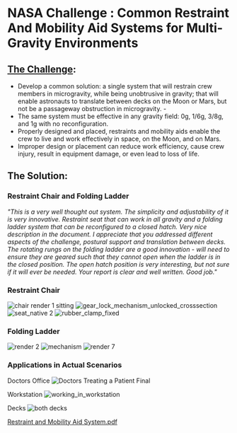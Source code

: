 # NASA Challenge : Common Restraint And Mobility Aid Systems for Multi-Gravity Environments

## [The Challenge](https://grabcad.com/challenges/nasa-challenge-a-common-restraint-and-mobility-aid-system-for-multiple-gravity-environments):
- Develop a common solution: a single system that will restrain crew members in microgravity, while being unobtrusive in gravity; that will enable astronauts to translate between decks on the Moon or Mars, but not be a passageway obstruction in microgravity. -
- The same system must be effective in any gravity field: 0g, 1/6g, 3/8g, and 1g with no reconfiguration. 
-  Properly designed and placed, restraints and mobility aids enable the crew to live and work effectively in space, on the Moon, and on Mars.
- Improper design or placement can reduce work efficiency, cause crew injury, result in equipment damage, or even lead to loss of life.

## The Solution:

### Restraint Chair and Folding Ladder
  _"This is a very well thought out system. The simplicity and adjustability
of it is very innovative. Restraint seat that can work in all gravity and a 
folding ladder system that can be reconfigured to a closed hatch. Very 
nice description in the document. I appreciate that you addressed
different aspects of the challenge, postural support and translation
between decks. The rotating rungs on the folding ladder are a good
innovation - will need to ensure they are geared such that they cannot
open when the ladder is in the closed position. The open hatch
position is very interesting, but not sure if it will ever be needed.
Your report is clear and well written. Good job."_

### **Restraint Chair**

![chair render 1 sitting](https://user-images.githubusercontent.com/67819132/150003619-8e69aa2c-7808-450f-bfd8-f50d76c9a494.png)
![gear_lock_mechanism_unlocked_crosssection](https://user-images.githubusercontent.com/67819132/150003678-61e42fb1-f4ca-4927-a224-f36e421fc5c0.jpg)
![seat_native 2](https://user-images.githubusercontent.com/67819132/150003835-4362b0c3-e5e5-4a80-9029-639f16f4c922.JPG)
![rubber_clamp_fixed](https://user-images.githubusercontent.com/67819132/150005843-f73e1f85-9baf-419a-9644-3001f89a22cf.JPG)

### **Folding Ladder**
![render 2](https://user-images.githubusercontent.com/67819132/150005359-e7161177-5cef-4072-8ce5-ccda2d64aa42.png)
![mechanism](https://user-images.githubusercontent.com/67819132/150005412-a5a5530a-d21f-48e3-8507-2506eb9f5ead.PNG)
![render 7](https://user-images.githubusercontent.com/67819132/150005425-05155f7d-980d-40ca-ac1d-1b745f618e9c.png)



### Applications in Actual Scenarios
Doctors Office
![Doctors Treating a Patient Final](https://user-images.githubusercontent.com/67819132/150005752-461f2699-37b3-467a-bad9-24cd95a6f0c4.JPG)

Workstation
![working_in_workstation](https://user-images.githubusercontent.com/67819132/150005761-3d4e8acf-f3f9-424f-86ce-0dfd3a2c3c03.JPG)

Decks
![both decks](https://user-images.githubusercontent.com/67819132/150005775-ed7b7922-e41c-472a-977b-6490dc571028.png)

[Restraint and Mobility Aid System.pdf](https://github.com/vivekgupte07/NASA-CRMA/files/7891933/Restraint.and.Mobility.Aid.System.pdf)
